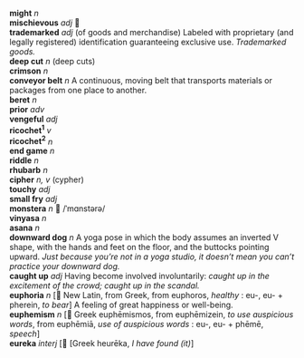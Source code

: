 __might__ _n_  
__mischievous__ _adj_ :mega:  
__trademarked__ _adj_ (of goods and merchandise) Labeled with proprietary (and legally registered) identification guaranteeing exclusive use. _Trademarked goods._  
__deep cut__ _n_ (deep cuts)  
__crimson__ _n_  
__conveyor belt__ _n_ A continuous, moving belt that transports materials or packages from one place to another.  
__beret__ _n_  
__prior__ _adv_  
__vengeful__ _adj_  
__ricochet<sup>1</sup>__ _v_  
__ricochet<sup>2</sup>__ _n_  
__end game__ _n_  
__riddle__ _n_  
__rhubarb__ _n_  
__cipher__ _n, v_ (cypher)  
__touchy__ _adj_  
__small fry__ _adj_  
__monstera__ _n_ :mega: /ˈmɑnstərə/  
__vinyasa__ _n_  
__asana__ _n_  
__downward dog__ _n_ A yoga pose in which the body assumes an inverted V shape, with the hands and feet on the floor, and the buttocks pointing upward. _Just because you’re not in a yoga studio, it doesn’t mean you can’t practice your downward dog._  
__caught up__ _adj_ Having become involved involuntarily: _caught up in the excitement of the crowd; caught up in the scandal._  
__euphoria__ _n_ [:scroll: New Latin, from Greek, from euphoros, _healthy_ : eu-, eu- + pherein, _to bear_] A feeling of great happiness or well-being.  
__euphemism__ _n_ [:scroll: Greek euphēmismos, from euphēmizein, _to use auspicious words_, from euphēmiā, _use of auspicious words_ : eu-, eu- + phēmē, _speech_]  
__eureka__ _interj_ [:scroll: [Greek heurēka, _I have found (it)_]  
